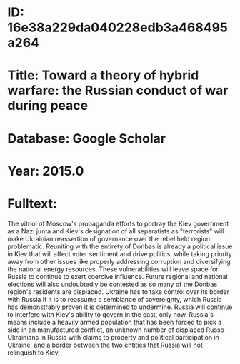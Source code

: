 # ID: 16e38a229da040228edb3a468495a264
# Title: Toward a theory of hybrid warfare: the Russian conduct of war during peace
# Database: Google Scholar
# Year: 2015.0
# Fulltext:
The vitriol of Moscow's propaganda efforts to portray the Kiev government as a Nazi junta and Kiev's designation of all separatists as "terrorists" will make Ukrainian reassertion of governance over the rebel held region problematic.
Reuniting with the entirety of Donbas is already a political issue in Kiev that will affect voter sentiment and drive politics, while taking priority away from other issues like properly addressing corruption and diversifying the national energy resources.
These vulnerabilities will leave space for Russia to continue to exert coercive influence.
Future regional and national elections will also undoubtedly be contested as so many of the Donbas region's residents are displaced.
Ukraine has to take control over its border with Russia if it is to reassume a semblance of sovereignty, which Russia has demonstrably proven it is determined to undermine.
Russia will continue to interfere with Kiev's ability to govern in the east, only now, Russia's means include a heavily armed population that has been forced to pick a side in an manufactured conflict, an unknown number of displaced Russo-Ukrainians in Russia with claims to property and political participation in Ukraine, and a border between the two entities that Russia will not relinquish to Kiev.
